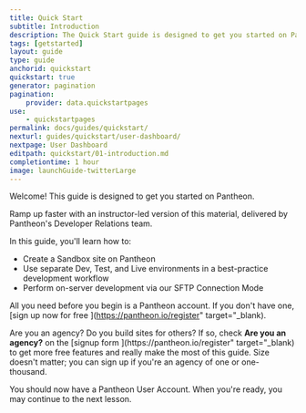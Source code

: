 ```yaml
---
title: Quick Start
subtitle: Introduction
description: The Quick Start guide is designed to get you started on Pantheon.
tags: [getstarted]
layout: guide
type: guide
anchorid: quickstart
quickstart: true
generator: pagination
pagination:
    provider: data.quickstartpages
use:
    - quickstartpages
permalink: docs/guides/quickstart/
nexturl: guides/quickstart/user-dashboard/
nextpage: User Dashboard
editpath: quickstart/01-introduction.md
completiontime: 1 hour
image: launchGuide-twitterLarge
---
```

Welcome! This guide is designed to get you started on Pantheon.

<Callout title="Getting Started Training" link="https://pantheon.io/agencies/learn-pantheon?docs">
<p>Ramp up faster with an instructor-led version of this material, delivered by Pantheon's Developer Relations team.</p>
</Callout>

In this guide, you'll learn how to:

- Create a Sandbox site on Pantheon
- Use separate Dev, Test, and Live environments in a best-practice development workflow
- Perform on-server development via our SFTP Connection Mode

All you need before you begin is a Pantheon account. If you don't have one, [sign up now for free <span class="glyphicons glyphicons-new-window-alt"></span>](https://pantheon.io/register" target="_blank).

<Alert title="Note" type="info">
Are you an agency? Do you build sites for others? If so, check <strong>Are you an agency?</strong> on the [signup form <span class="glyphicons glyphicons-new-window-alt"></span>](https://pantheon.io/register" target="_blank) to get more free features and really make the most of this guide. Size doesn't matter; you can sign up if you're an agency of one or one-thousand.
</Alert>

You should now have a Pantheon User Account. When you're ready, you may continue to the next lesson.
